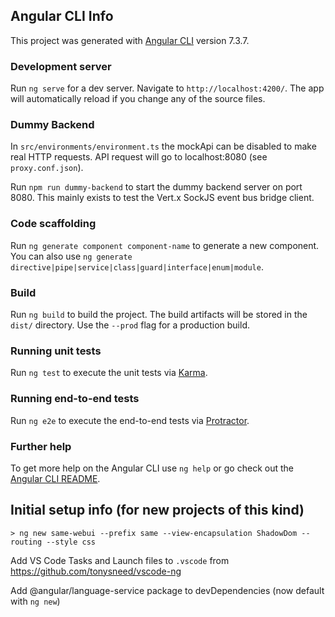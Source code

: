 ## Angular CLI Info

This project was generated with [Angular CLI](https://github.com/angular/angular-cli) version 7.3.7.

### Development server

Run `ng serve` for a dev server. Navigate to `http://localhost:4200/`. The app will automatically reload if you change any of the source files.

### Dummy Backend

In `src/environments/environment.ts` the mockApi can be disabled to make real HTTP requests. API request will go to localhost:8080 (see `proxy.conf.json`).

Run `npm run dummy-backend` to start the dummy backend server on port 8080. This mainly exists to test the Vert.x SockJS event bus bridge client.

### Code scaffolding

Run `ng generate component component-name` to generate a new component. You can also use `ng generate directive|pipe|service|class|guard|interface|enum|module`.

### Build

Run `ng build` to build the project. The build artifacts will be stored in the `dist/` directory. Use the `--prod` flag for a production build.

### Running unit tests

Run `ng test` to execute the unit tests via [Karma](https://karma-runner.github.io).

### Running end-to-end tests

Run `ng e2e` to execute the end-to-end tests via [Protractor](http://www.protractortest.org/).

### Further help

To get more help on the Angular CLI use `ng help` or go check out the [Angular CLI README](https://github.com/angular/angular-cli/blob/master/README.md).



## Initial setup info (for new projects of this kind)

```
> ng new same-webui --prefix same --view-encapsulation ShadowDom --routing --style css
```

Add VS Code Tasks and Launch files to `.vscode` from https://github.com/tonysneed/vscode-ng 

Add @angular/language-service package to devDependencies (now default with `ng new`)
